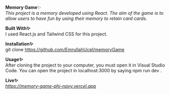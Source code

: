 
<b>Memory Game</b>✨<br/>
<i>
This project is a memory developed using React. The aim of the game is to allow users to have fun by using their memory to retain card cards.
</i>

<b>Built With✨</b><br/>
I used React.js and Tailwind CSS for this project.

<b>Installation✨</b><br/>
git clone https://github.com/EmrullahUcel/memoryGame

<b>Usage✨</b><br/>
After cloning the project to your computer, you must open it in Visual Studio Code. You can open the project in
localhost:3000 by saying npm run dev .

<b>Live✨</b><br/>
<i>https://memory-game-phi-navy.vercel.app</i>

